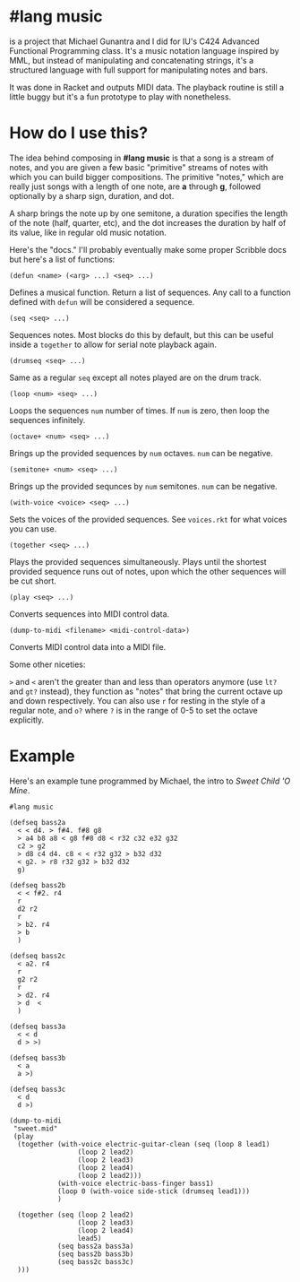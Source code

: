 # #lang music

is a project that Michael Gunantra and I did for IU's C424 Advanced Functional Programming class. It's a music notation language inspired by MML, but instead of manipulating and concatenating strings, it's a structured language with full support for manipulating notes and bars.

It was done in Racket and outputs MIDI data. The playback routine is still a little buggy but it's a fun prototype to play with nonetheless.

# How do I use this?

The idea behind composing in **#lang music** is that a song is a stream of notes, and you are given a few basic "primitive" streams of notes with which you can build bigger compositions. The primitive "notes," which are really just songs with a length of one note, are **a** through **g**, followed optionally by a sharp sign, duration, and dot.

A sharp brings the note up by one semitone, a duration specifies the length of the note (half, quarter, etc), and the dot increases the duration by half of its value, like in regular old music notation.

Here's the "docs." I'll probably eventually make some proper Scribble docs but here's a list of functions:

    (defun <name> (<arg> ...) <seq> ...)
    
Defines a musical function. Return a list of sequences. Any call to a function defined with `defun` will be considered a sequence.
    
    (seq <seq> ...)
    
Sequences notes. Most blocks do this by default, but this can be useful inside a `together` to allow for serial note playback again.
    
    (drumseq <seq> ...)
    
Same as a regular `seq` except all notes played are on the drum track.

    (loop <num> <seq> ...)
    
Loops the sequences `num` number of times. If `num` is zero, then loop the sequences infinitely.
    
    (octave+ <num> <seq> ...)
    
Brings up the provided sequences by `num` octaves. `num` can be negative.
    
    (semitone+ <num> <seq> ...)
    
Brings up the provided sequnces by `num` semitones. `num` can be negative.
    
    (with-voice <voice> <seq> ...)
    
Sets the voices of the provided sequences. See `voices.rkt` for what voices you can use.
    
    (together <seq> ...)
    
Plays the provided sequences simultaneously. Plays until the shortest provided sequence runs out of notes, upon which the other sequences will be cut short.
    
    (play <seq> ...)
    
Converts sequences into MIDI control data.
    
    (dump-to-midi <filename> <midi-control-data>)
    
Converts MIDI control data into a MIDI file.

Some other niceties:

`>` and `<` aren't the greater than and less than operators anymore (use `lt?` and `gt?` instead), they function as "notes" that bring the current octave up and down respectively. You can also use `r` for resting in the style of a regular note, and `o?` where `?` is in the range of 0-5 to set the octave explicitly.

# Example
Here's an example tune programmed by Michael, the intro to _Sweet Child 'O Mine_.

    #lang music

    (defseq bass2a
      < < d4. > f#4. f#8 g8 
      > a4 b8 a8 < g8 f#8 d8 < r32 c32 e32 g32
      c2 > g2
      > d8 c4 d4. c8 < < r32 g32 > b32 d32
      < g2. > r8 r32 g32 > b32 d32
      g)

    (defseq bass2b
      < < f#2. r4
      r
      d2 r2
      r
      > b2. r4
      > b
      )

    (defseq bass2c
      < a2. r4
      r
      g2 r2
      r
      > d2. r4
      > d  <
      )

    (defseq bass3a
      < < d
      d > >)

    (defseq bass3b
      < a
      a >)

    (defseq bass3c
      < d
      d >)

    (dump-to-midi
     "sweet.mid"
     (play
      (together (with-voice electric-guitar-clean (seq (loop 8 lead1)
                     (loop 2 lead2)
                     (loop 2 lead3)
                     (loop 2 lead4)
                     (loop 2 lead2)))
                (with-voice electric-bass-finger bass1)
                (loop 0 (with-voice side-stick (drumseq lead1)))
                )

      (together (seq (loop 2 lead2)
                     (loop 2 lead3)
                     (loop 2 lead4)
                     lead5)
                (seq bass2a bass3a)
                (seq bass2b bass3b)
                (seq bass2c bass3c)
      )))
